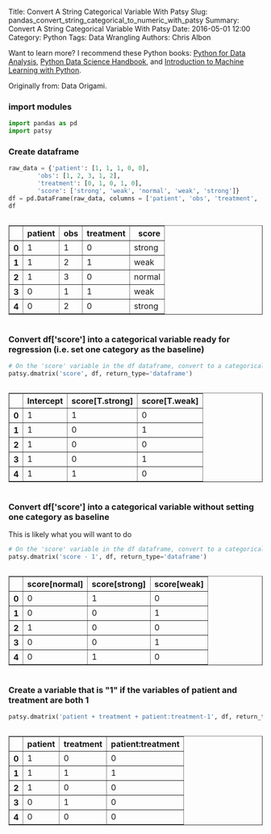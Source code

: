 Title: Convert A String Categorical Variable With Patsy
Slug: pandas_convert_string_categorical_to_numeric_with_patsy
Summary: Convert A String Categorical Variable With Patsy
Date: 2016-05-01 12:00
Category: Python
Tags: Data Wrangling
Authors: Chris Albon

Want to learn more? I recommend these Python books: [Python for Data Analysis](http://amzn.to/2ljV9wY), [Python Data Science Handbook](http://amzn.to/2m0mgMB), and [Introduction to Machine Learning with Python](http://amzn.to/2mjYiwK).

Originally from: Data Origami.

### import modules


```python
import pandas as pd
import patsy
```

### Create dataframe


```python
raw_data = {'patient': [1, 1, 1, 0, 0],
        'obs': [1, 2, 3, 1, 2],
        'treatment': [0, 1, 0, 1, 0],
        'score': ['strong', 'weak', 'normal', 'weak', 'strong']}
df = pd.DataFrame(raw_data, columns = ['patient', 'obs', 'treatment', 'score'])
df
```




<div style="max-height:1000px;max-width:1500px;overflow:auto;">
<table border="1" class="dataframe">
  <thead>
    <tr style="text-align: right;">
      <th></th>
      <th>patient</th>
      <th>obs</th>
      <th>treatment</th>
      <th>score</th>
    </tr>
  </thead>
  <tbody>
    <tr>
      <th>0</th>
      <td> 1</td>
      <td> 1</td>
      <td> 0</td>
      <td> strong</td>
    </tr>
    <tr>
      <th>1</th>
      <td> 1</td>
      <td> 2</td>
      <td> 1</td>
      <td>   weak</td>
    </tr>
    <tr>
      <th>2</th>
      <td> 1</td>
      <td> 3</td>
      <td> 0</td>
      <td> normal</td>
    </tr>
    <tr>
      <th>3</th>
      <td> 0</td>
      <td> 1</td>
      <td> 1</td>
      <td>   weak</td>
    </tr>
    <tr>
      <th>4</th>
      <td> 0</td>
      <td> 2</td>
      <td> 0</td>
      <td> strong</td>
    </tr>
  </tbody>
</table>
</div>



### Convert df['score'] into a categorical variable ready for regression (i.e. set one category as the baseline)


```python
# On the 'score' variable in the df dataframe, convert to a categorical variable, and spit out a dataframe
patsy.dmatrix('score', df, return_type='dataframe')
```




<div style="max-height:1000px;max-width:1500px;overflow:auto;">
<table border="1" class="dataframe">
  <thead>
    <tr style="text-align: right;">
      <th></th>
      <th>Intercept</th>
      <th>score[T.strong]</th>
      <th>score[T.weak]</th>
    </tr>
  </thead>
  <tbody>
    <tr>
      <th>0</th>
      <td> 1</td>
      <td> 1</td>
      <td> 0</td>
    </tr>
    <tr>
      <th>1</th>
      <td> 1</td>
      <td> 0</td>
      <td> 1</td>
    </tr>
    <tr>
      <th>2</th>
      <td> 1</td>
      <td> 0</td>
      <td> 0</td>
    </tr>
    <tr>
      <th>3</th>
      <td> 1</td>
      <td> 0</td>
      <td> 1</td>
    </tr>
    <tr>
      <th>4</th>
      <td> 1</td>
      <td> 1</td>
      <td> 0</td>
    </tr>
  </tbody>
</table>
</div>



### Convert df['score'] into a categorical variable without setting one category as baseline

This is likely what you will want to do


```python
# On the 'score' variable in the df dataframe, convert to a categorical variable, and spit out a dataframe
patsy.dmatrix('score - 1', df, return_type='dataframe')
```




<div style="max-height:1000px;max-width:1500px;overflow:auto;">
<table border="1" class="dataframe">
  <thead>
    <tr style="text-align: right;">
      <th></th>
      <th>score[normal]</th>
      <th>score[strong]</th>
      <th>score[weak]</th>
    </tr>
  </thead>
  <tbody>
    <tr>
      <th>0</th>
      <td> 0</td>
      <td> 1</td>
      <td> 0</td>
    </tr>
    <tr>
      <th>1</th>
      <td> 0</td>
      <td> 0</td>
      <td> 1</td>
    </tr>
    <tr>
      <th>2</th>
      <td> 1</td>
      <td> 0</td>
      <td> 0</td>
    </tr>
    <tr>
      <th>3</th>
      <td> 0</td>
      <td> 0</td>
      <td> 1</td>
    </tr>
    <tr>
      <th>4</th>
      <td> 0</td>
      <td> 1</td>
      <td> 0</td>
    </tr>
  </tbody>
</table>
</div>



### Create a variable that is "1" if the variables of patient and treatment are both 1


```python
patsy.dmatrix('patient + treatment + patient:treatment-1', df, return_type='dataframe')
```




<div style="max-height:1000px;max-width:1500px;overflow:auto;">
<table border="1" class="dataframe">
  <thead>
    <tr style="text-align: right;">
      <th></th>
      <th>patient</th>
      <th>treatment</th>
      <th>patient:treatment</th>
    </tr>
  </thead>
  <tbody>
    <tr>
      <th>0</th>
      <td> 1</td>
      <td> 0</td>
      <td> 0</td>
    </tr>
    <tr>
      <th>1</th>
      <td> 1</td>
      <td> 1</td>
      <td> 1</td>
    </tr>
    <tr>
      <th>2</th>
      <td> 1</td>
      <td> 0</td>
      <td> 0</td>
    </tr>
    <tr>
      <th>3</th>
      <td> 0</td>
      <td> 1</td>
      <td> 0</td>
    </tr>
    <tr>
      <th>4</th>
      <td> 0</td>
      <td> 0</td>
      <td> 0</td>
    </tr>
  </tbody>
</table>
</div>
